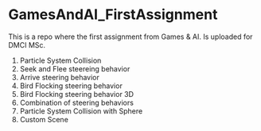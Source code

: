 # GamesAndAI_FirstAssignment
This is a repo where the first assignment from Games &amp; AI. Is uploaded for DMCI MSc.
1) Particle System Collision
2) Seek and Flee steereing behavior
3) Arrive steering behavior
4) Bird Flocking steering behavior
5) Bird Flocking steering behavior 3D
6) Combination of steering behaviors
7) Particle System Collision with Sphere
8) Custom Scene
